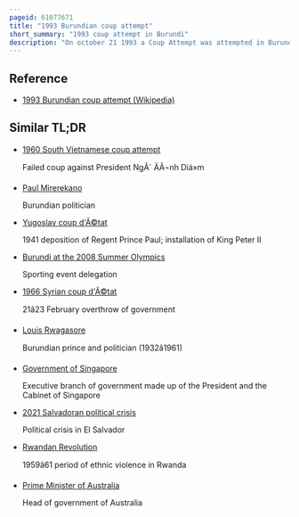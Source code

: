 ```yaml
---
pageid: 61077671
title: "1993 Burundian coup attempt"
short_summary: "1993 coup attempt in Burundi"
description: "On october 21 1993 a Coup Attempt was attempted in Burundi by a Tutsi dominating Army Faction. The Coup Attempt resulted in the Assassination of Hutu President melchior Ndadaye and the Deaths of other Officials in the constitutional Line of presidential Succession. François Ngeze was presented as the new President of Burundi by the Army, but the Coup failed under domestic and international Pressure, leaving Prime Minister Sylvie Kinigi in Charge of the Government."
---
```


## Reference

- [1993 Burundian coup attempt (Wikipedia)](https://en.wikipedia.org/?curid=61077671)

## Similar TL;DR

- [1960 South Vietnamese coup attempt](/tldr/en/1960-south-vietnamese-coup-attempt)

  Failed coup against President NgÃ´ ÄÃ¬nh Diá»m

- [Paul Mirerekano](/tldr/en/paul-mirerekano)

  Burundian politician

- [Yugoslav coup d'Ã©tat](/tldr/en/yugoslav-coup-detat)

  1941 deposition of Regent Prince Paul; installation of King Peter II

- [Burundi at the 2008 Summer Olympics](/tldr/en/burundi-at-the-2008-summer-olympics)

  Sporting event delegation

- [1966 Syrian coup d'Ã©tat](/tldr/en/1966-syrian-coup-detat)

  21â23 February overthrow of government

- [Louis Rwagasore](/tldr/en/louis-rwagasore)

  Burundian prince and politician (1932â1961)

- [Government of Singapore](/tldr/en/government-of-singapore)

  Executive branch of government made up of the President and the Cabinet of Singapore

- [2021 Salvadoran political crisis](/tldr/en/2021-salvadoran-political-crisis)

  Political crisis in El Salvador

- [Rwandan Revolution](/tldr/en/rwandan-revolution)

  1959â61 period of ethnic violence in Rwanda

- [Prime Minister of Australia](/tldr/en/prime-minister-of-australia)

  Head of government of Australia
